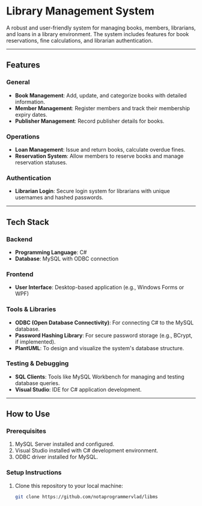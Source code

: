 # Library Management System

A robust and user-friendly system for managing books, members, librarians, and loans in a library environment. The system includes features for book reservations, fine calculations, and librarian authentication.

---

## Features

### General
- **Book Management**: Add, update, and categorize books with detailed information.
- **Member Management**: Register members and track their membership expiry dates.
- **Publisher Management**: Record publisher details for books.

### Operations
- **Loan Management**: Issue and return books, calculate overdue fines.
- **Reservation System**: Allow members to reserve books and manage reservation statuses.

### Authentication
- **Librarian Login**: Secure login system for librarians with unique usernames and hashed passwords.

---

## Tech Stack

### Backend
- **Programming Language**: C#
- **Database**: MySQL with ODBC connection

### Frontend
- **User Interface**: Desktop-based application (e.g., Windows Forms or WPF)

### Tools & Libraries
- **ODBC (Open Database Connectivity)**: For connecting C# to the MySQL database.
- **Password Hashing Library**: For secure password storage (e.g., BCrypt, if implemented).
- **PlantUML**: To design and visualize the system's database structure.

### Testing & Debugging
- **SQL Clients**: Tools like MySQL Workbench for managing and testing database queries.
- **Visual Studio**: IDE for C# application development.

---

## How to Use

### Prerequisites
1. MySQL Server installed and configured.
2. Visual Studio installed with C# development environment.
3. ODBC driver installed for MySQL.

### Setup Instructions
1. Clone this repository to your local machine:
   ```bash
   git clone https://github.com/notaprogrammervlad/libms
